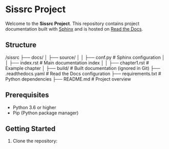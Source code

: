 # Sissrc Project

Welcome to the **Sissrc Project**. This repository contains project documentation built with [Sphinx](https://www.sphinx-doc.org/) and is hosted on [Read the Docs](https://readthedocs.org/).

## Structure
/sissrc
├── docs/
│   ├── source/
│   │   ├── conf.py          # Sphinx configuration
│   │   ├── index.rst        # Main documentation index
│   │   ├── chapter1.rst     # Example chapter
│   ├── build/               # Built documentation (ignored in Git)
├── .readthedocs.yaml        # Read the Docs configuration
├── requirements.txt         # Python dependencies
├── README.md                # Project overview


## Prerequisites

- Python 3.6 or higher
- Pip (Python package manager)

## Getting Started

1. Clone the repository:
